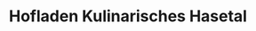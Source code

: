 ---
title: "Hofladen Kulinarisches Hasetal"
url: /haseluenne/hofladen-kulinarisches-hasetal/
shop: Hofladen
---